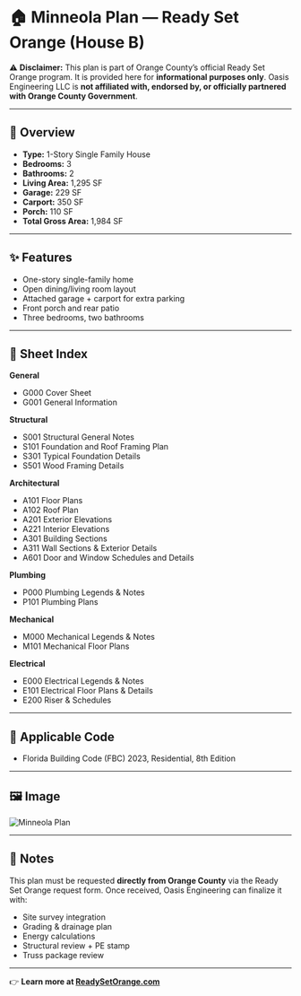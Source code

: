 # 🏠 Minneola Plan — Ready Set Orange (House B)

⚠️ **Disclaimer:** This plan is part of Orange County’s official Ready Set Orange program. It is provided here for **informational purposes only**. Oasis Engineering LLC is **not affiliated with, endorsed by, or officially partnered with Orange County Government**.

---

## 📐 Overview
- **Type:** 1-Story Single Family House  
- **Bedrooms:** 3  
- **Bathrooms:** 2  
- **Living Area:** 1,295 SF  
- **Garage:** 229 SF  
- **Carport:** 350 SF  
- **Porch:** 110 SF  
- **Total Gross Area:** 1,984 SF  

---

## ✨ Features
- One-story single-family home  
- Open dining/living room layout  
- Attached garage + carport for extra parking  
- Front porch and rear patio  
- Three bedrooms, two bathrooms  

---

## 📑 Sheet Index
**General**  
- G000 Cover Sheet  
- G001 General Information  

**Structural**  
- S001 Structural General Notes  
- S101 Foundation and Roof Framing Plan  
- S301 Typical Foundation Details  
- S501 Wood Framing Details  

**Architectural**  
- A101 Floor Plans  
- A102 Roof Plan  
- A201 Exterior Elevations  
- A221 Interior Elevations  
- A301 Building Sections  
- A311 Wall Sections & Exterior Details  
- A601 Door and Window Schedules and Details  

**Plumbing**  
- P000 Plumbing Legends & Notes  
- P101 Plumbing Plans  

**Mechanical**  
- M000 Mechanical Legends & Notes  
- M101 Mechanical Floor Plans  

**Electrical**  
- E000 Electrical Legends & Notes  
- E101 Electrical Floor Plans & Details  
- E200 Riser & Schedules  

---

## 📏 Applicable Code
- Florida Building Code (FBC) 2023, Residential, 8th Edition  

---

## 🖼️ Image
![Minneola Plan](https://oasisengineering.com/wp-content/uploads/2025/02/image-1-1583x2048.png)

---

## 📌 Notes
This plan must be requested **directly from Orange County** via the Ready Set Orange request form. Once received, Oasis Engineering can finalize it with:  
- Site survey integration  
- Grading & drainage plan  
- Energy calculations  
- Structural review + PE stamp  
- Truss package review  

---

👉 **Learn more at [ReadySetOrange.com](https://readysetorange.com)**
